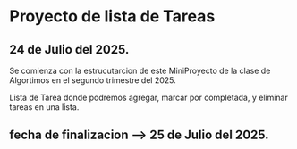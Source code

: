 # Proyecto de lista de Tareas

## 24 de Julio del 2025.

Se comienza con la estrucutarcion de este MiniProyecto de la clase de Algortimos en el segundo trimestre del 2025.

Lista de Tarea donde podremos agregar, marcar por completada, y eliminar tareas en una lista.

## fecha de finalizacion --> 25 de Julio del 2025.
